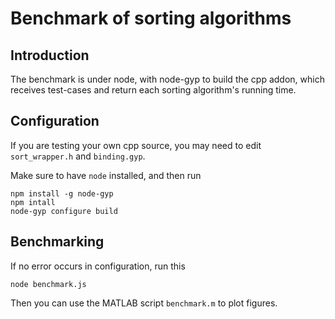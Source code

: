 # Benchmark of sorting algorithms

## Introduction

The benchmark is under node, with node-gyp to build the cpp addon,
which receives test-cases and return each sorting algorithm's running time.

## Configuration

If you are testing your own cpp source, you may need to edit `sort_wrapper.h` and `binding.gyp`.

Make sure to have `node` installed, and then run

```
npm install -g node-gyp
npm intall
node-gyp configure build
```

## Benchmarking

If no error occurs in configuration, run this

```
node benchmark.js
```

Then you can use the MATLAB script `benchmark.m` to plot figures.


